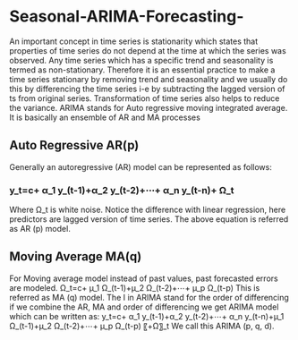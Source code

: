# Seasonal-ARIMA-Forecasting-

An important concept in time series is stationarity which states that properties of time series do not depend at the time at which the series was observed. Any time series which has a specific trend and seasonality is termed as non-stationary. Therefore it is an essential practice to make a time series stationary by removing trend and seasonality and we usually do this by differencing the time series i-e by subtracting the lagged version of ts from original series. Transformation of time series also helps to reduce the variance. 
ARIMA stands for Auto regressive moving integrated average. It is basically an ensemble of AR and MA processes
## Auto Regressive AR(p)
Generally an autoregressive (AR) model can be represented as follows: 
### y_t=c+ α_1 y_(t-1)+α_2 y_(t-2)+⋯+ α_n y_(t-n)+ Ω_t
Where Ω_t is white noise. Notice the difference with linear regression, here predictors are lagged version of time series. The above equation is referred as AR (p) model. 
## Moving Average MA(q)
For Moving average model instead of past values, past forecasted errors are modeled.
Ω_t=c+ µ_1 Ω_(t-1)+µ_2 Ω_(t-2)+⋯+ µ_p Ω_(t-p)
This is referred as MA (q) model. 
The I in ARIMA stand for the order of differencing if we combine the AR, MA and order of differencing we get ARIMA model which can be written as:
y_t=c+ α_1 y_(t-1)+α_2 y_(t-2)+⋯+ α_n y_(t-n)+µ_1 Ω_(t-1)+µ_2 Ω_(t-2)+⋯+ µ_p Ω_(t-p)  〖+Ω〗_t
We call this ARIMA (p, q, d). 

